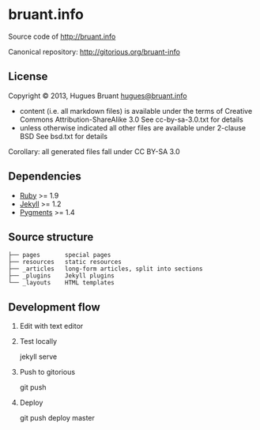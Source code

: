 bruant.info
===========

Source code of <http://bruant.info>

Canonical repository: <http://gitorious.org/bruant-info>


License
-------


Copyright &copy; 2013, Hugues Bruant <hugues@bruant.info>

* content (i.e. all markdown files) is available under the terms of Creative
  Commons Attribution-ShareAlike 3.0
  See cc-by-sa-3.0.txt for details
* unless otherwise indicated all other files are available under 2-clause BSD
  See bsd.txt for details

Corollary: all generated files fall under CC BY-SA 3.0


Dependencies
------------

* [Ruby](https://www.ruby-lang.org) >= 1.9
* [Jekyll](http://jekyllrb.com) >= 1.2
* [Pygments](http://pygments.org) >= 1.4


Source structure
----------------

    ├── pages       special pages
    ├── resources   static resources
    ├── _articles   long-form articles, split into sections
    ├── _plugins    Jekyll plugins
    └── _layouts    HTML templates


Development flow
----------------

1. Edit with text editor

2. Test locally

    jekyll serve

3. Push to gitorious

    git push

4. Deploy

    git push deploy master
